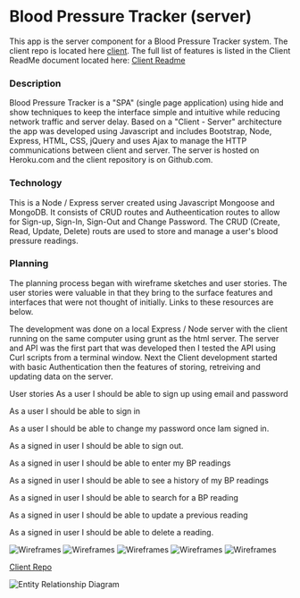 # Blood Pressure Tracker (server)
This app is the server component for a Blood Pressure Tracker system. The client repo is located here [client](https://github.com/xpertimage/bp_tracker_client).
The full list of features is listed in the Client ReadMe document located here: [Client Readme](https://github.com/xpertimage/bp_tracker_client/blob/main/README.md)

### Description
Blood Pressure Tracker is a "SPA" (single page application) using hide and show techniques to keep the interface simple and intuitive while reducing network traffic and server delay. Based on a "Client - Server" architecture the app was developed using Javascript and includes Bootstrap, Node, Express, HTML, CSS, jQuery and uses Ajax to manage the HTTP communications between client and server. The server is hosted on Heroku.com and the client repository is on Github.com.

### Technology
This is a Node / Express server created using Javascript Mongoose and MongoDB. It consists of CRUD routes and Autheentication routes to allow for Sign-up, Sign-In, Sign-Out and Change Password. The CRUD (Create, Read, Update, Delete) routs are used to store and manage a user's blood pressure readings.

### Planning
The planning process began with wireframe sketches and user stories. The user stories were valuable in that they bring to the surface features and interfaces that were not thought of initially. Links to these resources are below.

The development was done on a local Express / Node server with the client running on the same computer using grunt as the html server. The server and API was the first part that was developed then I tested the API using Curl scripts from a terminal window. Next the Client development started with basic Authentication then the features of storing, retreiving and updating data on the server.

User stories
As a user I should be able to sign up using email and password

As a user I should be able to sign in

As a user I should be able to change my password once Iam signed in.

As a signed in user I should be able to sign out.

As a signed in user I should be able to enter my BP readings

As a signed in user I should be able to see a history of my BP readings

As a signed in user I should be able to search for a BP reading

As a signed in user I should be able to update a previous reading

As a signed in user I should be able to delete a reading.

![Wireframes](puplic/WireDiagram/WireDiagrams-Start.jpg)
![Wireframes](puplic/WireDiagram/WireDiagrams-SignIn.jpg)
![Wireframes](puplic/WireDiagram/WireDiagrams-FindOne.jpg)
![Wireframes](puplic/WireDiagram/WireDiagrams-DeleteOne.jpg)
![Wireframes](puplic/WireDiagram/WireDiagrams-ChgPass.jpg)

[Client Repo](https://github.com/xpertimage/bp_tracker_client)

![Entity Relationship Diagram](public/ERD.jpg)
